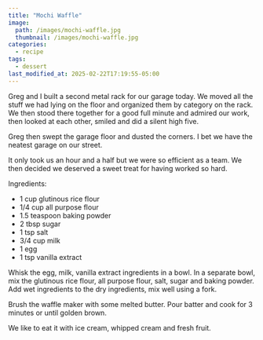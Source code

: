 ```yaml
---
title: "Mochi Waffle"
image: 
  path: /images/mochi-waffle.jpg
  thumbnail: /images/mochi-waffle.jpg
categories:
  - recipe
tags:
  - dessert
last_modified_at: 2025-02-22T17:19:55-05:00
---
```


Greg and I built a second metal rack for our garage today. We moved all the stuff we had lying on the floor and organized them by category on the rack. We then stood there together for a good full minute and admired our work, then looked at each other, smiled and did a silent high five.

Greg then swept the garage floor and dusted the corners. I bet we have the neatest garage on our street. 

It only took us an hour and a half but we were so efficient as a team. We then decided we deserved a sweet treat for having worked so hard. 


Ingredients:
* 1 cup glutinous rice flour
* 1/4 cup all purpose flour
* 1.5 teaspoon baking powder
* 2 tbsp sugar
* 1 tsp salt
* 3/4 cup milk 
* 1 egg
* 1 tsp vanilla extract

Whisk the egg, milk, vanilla extract ingredients in a bowl. In a separate bowl, mix the glutinous rice flour, all purpose flour, salt, sugar and baking powder. Add wet ingredients to the dry ingredients, mix well using a fork.

Brush the waffle maker with some melted butter. Pour batter and cook for 3 minutes or until golden brown.

We like to eat it with ice cream, whipped cream and fresh fruit.
 
